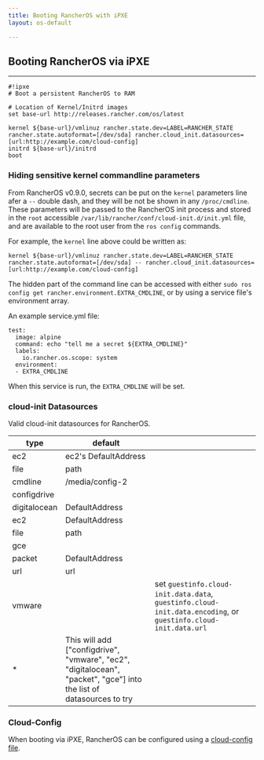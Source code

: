 ```yaml
---
title: Booting RancherOS with iPXE
layout: os-default

---
```

## Booting RancherOS via iPXE
----

```
#!ipxe
# Boot a persistent RancherOS to RAM

# Location of Kernel/Initrd images
set base-url http://releases.rancher.com/os/latest

kernel ${base-url}/vmlinuz rancher.state.dev=LABEL=RANCHER_STATE rancher.state.autoformat=[/dev/sda] rancher.cloud_init.datasources=[url:http://example.com/cloud-config]
initrd ${base-url}/initrd
boot
```

### Hiding sensitive kernel commandline parameters

From RancherOS v0.9.0, secrets can be put on the `kernel` parameters line afer a `--` double dash, and they will be not be shown in any `/proc/cmdline`. These parameters
will be passed to the RancherOS init process and stored in the `root` accessible `/var/lib/rancher/conf/cloud-init.d/init.yml` file, and are available to the root user from the `ros config` commands.

For example, the `kernel` line above could be written as:

```
kernel ${base-url}/vmlinuz rancher.state.dev=LABEL=RANCHER_STATE rancher.state.autoformat=[/dev/sda] -- rancher.cloud_init.datasources=[url:http://example.com/cloud-config]
```

The hidden part of the command line can be accessed with either `sudo ros config get rancher.environment.EXTRA_CMDLINE`, or by using a service file's environment array.

An example service.yml file:

```
test:
  image: alpine
  command: echo "tell me a secret ${EXTRA_CMDLINE}"
  labels:
    io.rancher.os.scope: system
  environment:
  - EXTRA_CMDLINE
```

When this service is run, the `EXTRA_CMDLINE` will be set.


### cloud-init Datasources

Valid cloud-init datasources for RancherOS.

| type | default |  |
|---|---|--|
| ec2 | ec2's DefaultAddress |  |
| file | path |  |
| cmdline | /media/config-2 |  |
| configdrive |  |  |
| digitalocean | DefaultAddress |  |
| ec2 | DefaultAddress |  |
| file | path |  |
| gce |  |  |
| packet | DefaultAddress |  |
| url | url |  |
| vmware |  | set `guestinfo.cloud-init.data.data`, `guestinfo.cloud-init.data.encoding`, or `guestinfo.cloud-init.data.url` |
| * | This will add ["configdrive", "vmware", "ec2", "digitalocean", "packet", "gce"] into the list of datasources to try |  |

### Cloud-Config

When booting via iPXE, RancherOS can be configured using a [cloud-config file]({{site.baseurl}}/os/configuration/#cloud-config).

